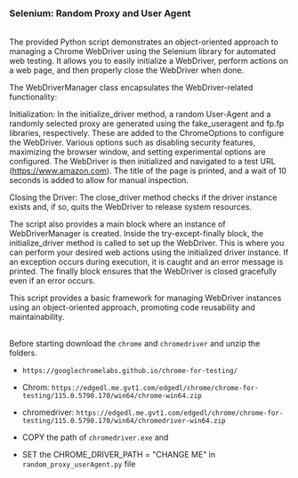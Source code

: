 ### Selenium: Random Proxy and User Agent
<br>
The provided Python script demonstrates an object-oriented approach to managing a Chrome WebDriver using the Selenium library for automated web testing. It allows you to easily initialize a WebDriver, perform actions on a web page, and then properly close the WebDriver when done.

The WebDriverManager class encapsulates the WebDriver-related functionality:

Initialization: In the initialize_driver method, a random User-Agent and a randomly selected proxy are generated using the fake_useragent and fp.fp libraries, respectively. These are added to the ChromeOptions to configure the WebDriver. Various options such as disabling security features, maximizing the browser window, and setting experimental options are configured. The WebDriver is then initialized and navigated to a test URL (https://www.amazon.com). The title of the page is printed, and a wait of 10 seconds is added to allow for manual inspection.

Closing the Driver: The close_driver method checks if the driver instance exists and, if so, quits the WebDriver to release system resources.

The script also provides a main block where an instance of WebDriverManager is created. Inside the try-except-finally block, the initialize_driver method is called to set up the WebDriver. This is where you can perform your desired web actions using the initialized driver instance. If an exception occurs during execution, it is caught and an error message is printed. The finally block ensures that the WebDriver is closed gracefully even if an error occurs.

This script provides a basic framework for managing WebDriver instances using an object-oriented approach, promoting code reusability and maintainability.
<br>
<br>

Before starting download the `chrome` and `chromedriver` and unzip the folders. 

- `https://googlechromelabs.github.io/chrome-for-testing/`

- Chrom: `https://edgedl.me.gvt1.com/edgedl/chrome/chrome-for-testing/115.0.5790.170/win64/chrome-win64.zip`

- chromedriver: `https://edgedl.me.gvt1.com/edgedl/chrome/chrome-for-testing/115.0.5790.170/win64/chromedriver-win64.zip`

- COPY the path of `chromedriver.exe` and
- SET the CHROME_DRIVER_PATH = "CHANGE ME" in `random_proxy_userAgent.py` file
